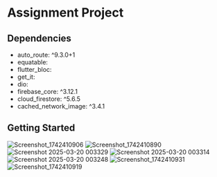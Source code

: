 # Assignment Project

## Dependencies
  - auto_route: ^9.3.0+1 
  - equatable: 
  - flutter_bloc: 
  - get_it: 
  - dio:
  - firebase_core: ^3.12.1
  - cloud_firestore: ^5.6.5
  - cached_network_image: ^3.4.1


## Getting Started


![Screenshot_1742410906](https://github.com/user-attachments/assets/54a21ce3-bb1c-4c8b-9358-9745475d5f9a)
![Screenshot_1742410890](https://github.com/user-attachments/assets/c98a578c-3494-4e25-aeb6-6bc5470dc047)
![Screenshot 2025-03-20 003329](https://github.com/user-attachments/assets/e341cf99-c861-484a-9a27-74da5f21ea9d)
![Screenshot 2025-03-20 003314](https://github.com/user-attachments/assets/8908dc0f-78c3-42c7-9d0d-3bf6782af837)
![Screenshot 2025-03-20 003248](https://github.com/user-attachments/assets/93375b8c-ce7b-4940-b510-e462ade575df)
![Screenshot_1742410931](https://github.com/user-attachments/assets/138edf2b-29f6-4c5f-a4f9-6e626ad67c05)
![Screenshot_1742410919](https://github.com/user-attachments/assets/54d7c45c-8a6f-471d-a848-7b90787810da)
